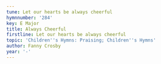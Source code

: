 ```yaml
---
tune: Let our hearts be always cheerful
hymnnumber: '284'
key: E Major
title: Always Cheerful
firstline: Let our hearts be always cheerful
topic: 'Children''s Hymns: Praising; Children''s Hymns'
author: Fanny Crosby
year: '-'
---
```

